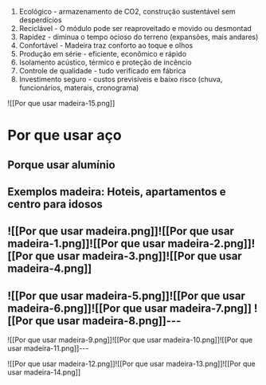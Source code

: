 1. Ecológico - armazenamento de CO2, construção sustentável sem desperdícios
2. Reciclável - O módulo pode ser reaproveitado e movido ou desmontad
3. Rapidez - diminua o tempo ocioso do terreno (expansões, mais andares)
4. Confortável - Madeira traz conforto ao toque e olhos
5. Produção em série - eficiente, econômico e rápido
6. Isolamento acústico, térmico e proteção de incêncio
7. Controle de qualidade - tudo verificado em fábrica
8. Investimento seguro - custos previsíveis e baixo risco (chuva, funcionários, materais, cronograma)

![[Por que usar madeira-15.png]]

# Por que usar aço


## Porque usar alumínio

## Exemplos madeira: Hoteis, apartamentos e centro para idosos

![[Por que usar madeira.png]]![[Por que usar madeira-1.png]]![[Por que usar madeira-2.png]]![[Por que usar madeira-3.png]]![[Por que usar madeira-4.png]]
---


![[Por que usar madeira-5.png]]![[Por que usar madeira-6.png]]![[Por que usar madeira-7.png]]
![[Por que usar madeira-8.png]]---
---

![[Por que usar madeira-9.png]]![[Por que usar madeira-10.png]]![[Por que usar madeira-11.png]]---

![[Por que usar madeira-12.png]]![[Por que usar madeira-13.png]]![[Por que usar madeira-14.png]]
